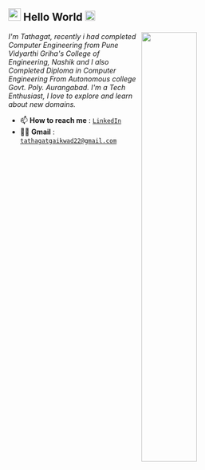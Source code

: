
<h2><img src="https://imgur.com/CTPzCrS.gif" height=25px width=25px> Hello World <img src="https://imgur.com/TFzFv3D.gif" height=20px width=20px></h2>
<img src="https://imgur.com/Z9n1y5S.gif" height=47% width=47% align="right">


<p><i> I'm Tathagat, recently i had completed Computer Engineering from Pune Vidyarthi Griha's College of Engineering, Nashik and I also Completed Diploma in Computer Engineering From Autonomous college Govt. Poly. Aurangabad. I'm a Tech Enthusiast, I love to explore and learn about new domains.</i></p>
<ul>

<!-- <li> 💬 <b>I use</b>: <code>ASP.NET</code>, <code>JAVA</code>, <code>C#</code>, <code>C++</code>, <code>PHP-MySQL</code>, <code>HTML</code>, <code>Bootstrap</code></li> -->
<li> 📫 <b>How to reach me</b> : <code><a href="https://www.linkedin.com/in/tathagat-gaikwad/">LinkedIn</a></code></li>
<li> 👩‍💻 <b>Gmail</b> : <code><a href="tathagatgaikwad22@gmail.com/">tathagatgaikwad22@gmail.com</a></code></li>

<!-- <li> ⚡ <b>Fun fact</b> : </li> -->
</ul>






</center>






<!-- 
 ### Hey there, I'm Tathagat 👋
<img align="right" alt="My Coding Life" src="https://media.giphy.com/media/Ah3zHH7hvsSB2/giphy.gif" width="350" > 

<b> I'm a Passionate Programmer & Developer !</b>

- 🔭 I worked on some exciting projects.

- 💬 **Java. C#, ASP.NET, DSA, VB.Net, CS core subjects, PHP-MySQL, HTML, CSS, Python**

- 📫 How to reach me **Ping me at tathagatgaikwad22@gmail.com**



## Connect with me:

[<img align="left" alt="Tathagat Gaikwad| LinkedIn" width="22px" src="https://encrypted-tbn0.gstatic.com/images?q=tbn:ANd9GcQ5aK9koXnWb3ZVf-sMcbpa-24dzf6okBdEIRHPUyrAjXgcDdetZrDXkld_Lvp8V8ukq3I&usqp=CAU" />](https://www.linkedin.com/in/tathagat-gaikwad/) [<img align="left" alt="Tathagat Gaikwad| Instagram" width="22px" src="https://encrypted-tbn0.gstatic.com/images?q=tbn:ANd9GcT8dLI_w8xxUX5OCaXG__gZ837fSHXur7H10Lu_G0OHSJMBAR-P_MGIVnukM_JEjffH49Y&usqp=CAU" />](https://www.instagram.com/thekingofownuniverse/) 
 <a href = "mailto: tathagatgaikwad22@gmail.com"><img align="left" alt="Sagar Waghmare| Gmail" width="22px" src="https://encrypted-tbn0.gstatic.com/images?q=tbn:ANd9GcQ1wI1Kc0_aBAjSqk0jSoJAi4JGDYc91f_IddEn1p-9EyUVsU7J_RBDHeiPSTVsWs1NZuE&usqp=CAU" /></a>
<br>


### Languages and Tools :

<img align="left" alt="Visual Studio Code" width="26px" src="https://raw.githubusercontent.com/github/explore/80688e429a7d4ef2fca1e82350fe8e3517d3494d/topics/visual-studio-code/visual-studio-code.png" />
<img align="left" alt="JAVA" width="26px" src="https://brandslogos.com/wp-content/uploads/images/large/java-logo-1.png" />
<img align="left" alt="ASP.NET" width="26px" src="https://cdn.volaresystems.com/Images/Posts/2019/12/aspnet_logo.png" />
<img align="left" alt="C#" width="26px" src="https://encrypted-tbn0.gstatic.com/images?q=tbn:ANd9GcSB6FYabKPE2GTmEvMM_f9RX6DIh9hhKxC15Q&usqp=CAU" />
<img align="left" alt="HTML5" width="26px" src="https://raw.githubusercontent.com/github/explore/80688e429a7d4ef2fca1e82350fe8e3517d3494d/topics/html/html.png" />
<img align="left" alt="CSS" width="26px" src="https://raw.githubusercontent.com/github/explore/80688e429a7d4ef2fca1e82350fe8e3517d3494d/topics/css/css.png" />
<img align="left" alt="Bootstrap" width="26px" src="https://cdn.icon-icons.com/icons2/2415/PNG/512/bootstrap_plain_wordmark_logo_icon_146620.png" />

<img align="left" alt="Python" width="26px" src="https://raw.githubusercontent.com/github/explore/80688e429a7d4ef2fca1e82350fe8e3517d3494d/topics/python/python.png" />
<img align="left" alt="SQL" width="26px" src="https://raw.githubusercontent.com/github/explore/80688e429a7d4ef2fca1e82350fe8e3517d3494d/topics/sql/sql.png" />
<img align="left" alt="MySQL" width="26px" src="https://raw.githubusercontent.com/github/explore/80688e429a7d4ef2fca1e82350fe8e3517d3494d/topics/mysql/mysql.png" />
<img align="left" alt="Git" width="26px" src="https://raw.githubusercontent.com/github/explore/80688e429a7d4ef2fca1e82350fe8e3517d3494d/topics/git/git.png" />
<img align="left" alt="GitHub" width="26px" src="https://raw.githubusercontent.com/github/explore/78df643247d429f6cc873026c0622819ad797942/topics/github/github.png"/>
<img align="left" alt="C" width="26px" src="https://raw.githubusercontent.com/github/explore/80688e429a7d4ef2fca1e82350fe8e3517d3494d/topics/c/c.png" />
<img align="left" alt="C++" width="26px" src="https://raw.githubusercontent.com/github/explore/80688e429a7d4ef2fca1e82350fe8e3517d3494d/topics/cpp/cpp.png" />

<br />

 -->
